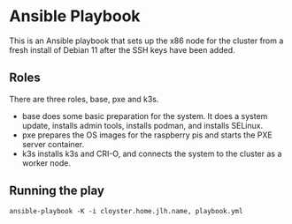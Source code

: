 # Ansible Playbook
This is an Ansible playbook that sets up the x86 node for the cluster 
from a fresh install of Debian 11 after the SSH keys have been added.

## Roles
There are three roles, base, pxe and k3s.

* base does some basic preparation for the system. 
It does a system update, installs admin tools, installs podman, and installs SELinux.
* pxe prepares the OS images for the raspberry pis and starts the PXE server container.
* k3s installs k3s and CRI-O, and connects the system to the cluster as a worker node.

## Running the play
`ansible-playbook -K -i cloyster.home.jlh.name, playbook.yml`
